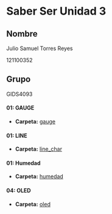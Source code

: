 # Saber Ser Unidad 3 

## Nombre
Julio Samuel Torres Reyes 

121100352
 
 ## Grupo
GIDS4093

#### 01: GAUGE
- **Carpeta:** [gauge](gaugge_mqtt_app/)

#### 01: LINE
- **Carpeta:** [line_char](line_charts/)

#### 01: Humedad
- **Carpeta:** [humedad](mqtt_humidity_level/)

#### 04: OLED
- **Carpeta:** [oled](PantallaOled.mp4)
